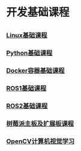 # 开发基础课程

<p style="margin-top:30px"></p>

### [Linux基础课程](https://docs.hiwonder.com/projects/General_basic_courses/en/latest/docs/1_linux_fundamentals.html)

### [Python基础课程](https://docs.hiwonder.com/projects/General_basic_courses/en/latest/docs/2_python_basics_course.html)

### [Docker容器基础课程](https://docs.hiwonder.com/projects/General_basic_courses/en/latest/docs/3_docker_container_basics_course.html)

### [ROS1基础课程](https://docs.hiwonder.com/projects/General_basic_courses/en/latest/docs/4_ros1_basics_course.html)

### [ROS2基础课程](https://docs.hiwonder.com/projects/General_basic_courses/en/latest/docs/5_ros2_basics_course.html)

### [树莓派主板及扩展板课程](https://docs.hiwonder.com/projects/General_basic_courses/en/latest/docs/6_pi5_and_expansion.html)

### [OpenCV计算机视觉学习](https://docs.hiwonder.com/projects/General_basic_courses/en/latest/docs/7_opencv.html)